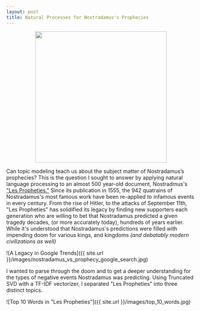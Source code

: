 ```yaml
---
layout: post
title: Natural Processes for Nostradamus's Prophecies
---
```


<center><img src="https://ct101.us/wp-content/uploads/2014/09/Nostradamus2.gif" width="350" height="350"></center>

Can topic modeling teach us about the subject matter of Nostradamus’s prophecies? This is the question I sought to answer by applying natural language processing to an almost 500 year-old document, Nostradmus's ["Les Propheties."](https://www.sacred-texts.com/nos/index.htm?target=_blank) Since its publication in 1555, the 942 quatrains of Nostradamus's most famous work have been re-applied to infamous events in every century. From the rise of Hitler, to the attacks of September 11th, "Les Propheties" has solidified its legacy by finding new supporters each generation who are willing to bet that Nostradamus predicted a given tragedy decades, (or more accurately today), hundreds of years earlier. While it's understood that Nostradamus's predictions were filled with impending doom for various kings, and kingdoms *(and debatably modern civilizations as well)*

![A Legacy in Google Trends]({{ site.url }}/images/nostradamus_vs_prophecy_google_search.jpg)

I wanted to parse through the doom and to get a deeper understanding for the types of negative events Nostradamus was predicting. Using Truncated SVD with a TF-IDF vectorizer, I separated "Les Propheties" into three distinct topics.

![Top 10 Words in "Les Propheties"]({{ site.url }}/images/top_10_words.jpg)
